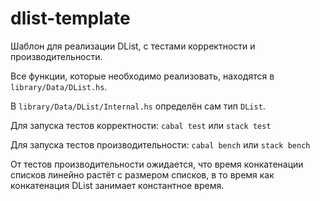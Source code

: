 # dlist-template

Шаблон для реализации DList, с тестами корректности и производительности.

Все функции, которые необходимо реализовать, находятся в `library/Data/DList.hs`.

В `library/Data/DList/Internal.hs` определён сам тип `DList`.

Для запуска тестов корректности: `cabal test` или `stack test`

Для запуска тестов производительности: `cabal bench` или `stack bench`

От тестов производительности ожидается, что время конкатенации списков линейно растёт с размером списков, в то время как конкатенация DList занимает константное время.
